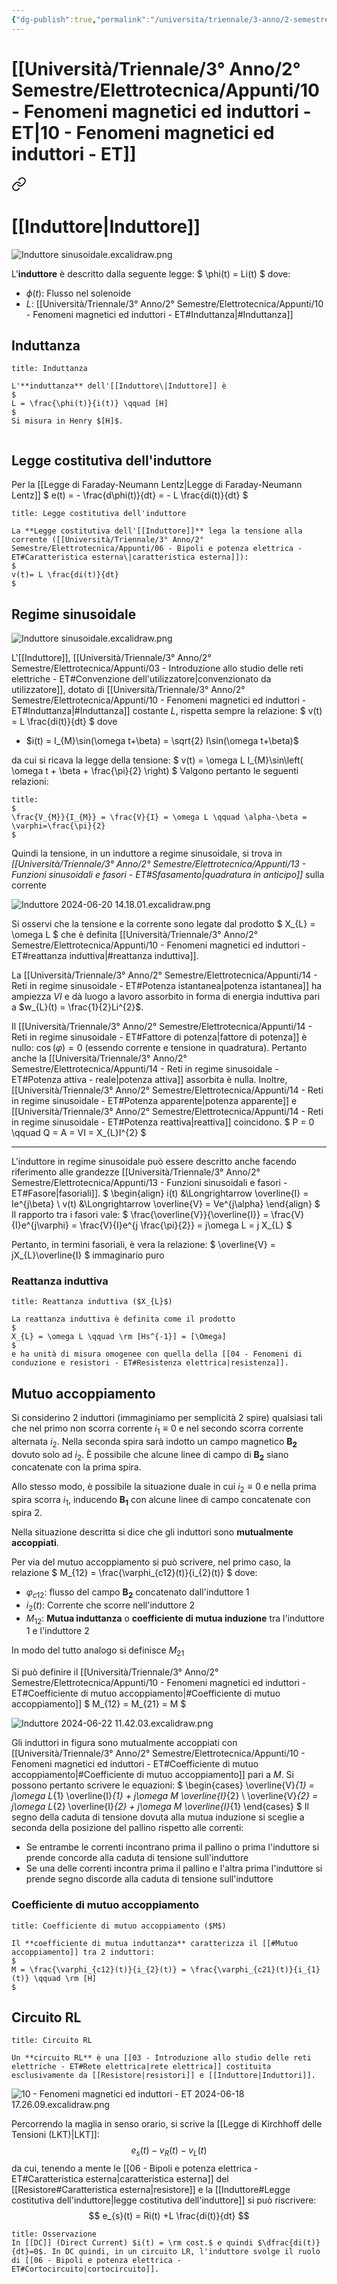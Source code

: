 ```yaml
---
{"dg-publish":true,"permalink":"/universita/triennale/3-anno/2-semestre/elettrotecnica/appunti/10-fenomeni-magnetici-ed-induttori-et/","tags":["UNI"]}
---
```


# [[Università/Triennale/3° Anno/2° Semestre/Elettrotecnica/Appunti/10 - Fenomeni magnetici ed induttori - ET\|10 - Fenomeni magnetici ed induttori - ET]]


<div class="transclusion internal-embed is-loaded"><a class="markdown-embed-link" href="/induttore/" aria-label="Open link"><svg xmlns="http://www.w3.org/2000/svg" width="24" height="24" viewBox="0 0 24 24" fill="none" stroke="currentColor" stroke-width="2" stroke-linecap="round" stroke-linejoin="round" class="svg-icon lucide-link"><path d="M10 13a5 5 0 0 0 7.54.54l3-3a5 5 0 0 0-7.07-7.07l-1.72 1.71"></path><path d="M14 11a5 5 0 0 0-7.54-.54l-3 3a5 5 0 0 0 7.07 7.07l1.71-1.71"></path></svg></a><div class="markdown-embed">




# [[Induttore\|Induttore]]

![Induttore sinusoidale.excalidraw.png](/img/user/Excalidraw/Induttore%20sinusoidale.excalidraw.png)


L'**induttore** è descritto dalla seguente legge:
$
\phi(t) = Li(t)
$
dove:
- $\phi(t):$ Flusso nel solenoide
- $L:$ [[Università/Triennale/3° Anno/2° Semestre/Elettrotecnica/Appunti/10 - Fenomeni magnetici ed induttori - ET#Induttanza\|#Induttanza]]

## Induttanza

```ad-Definizione
title: Induttanza

L'**induttanza** dell'[[Induttore\|Induttore]] è
$
L = \frac{\phi(t)}{i(t)} \qquad [H]
$
Si misura in Henry $[H]$.


```

## Legge costitutiva dell'induttore

Per la [[Legge di Faraday-Neumann Lentz\|Legge di Faraday-Neumann Lentz]]
$
e(t) = - \frac{d\phi(t)}{dt} = - L \frac{di(t)}{dt}
$

```ad-Teo
title: Legge costitutiva dell'induttore

La **Legge costitutiva dell'[[Induttore]]** lega la tensione alla corrente ([[Università/Triennale/3° Anno/2° Semestre/Elettrotecnica/Appunti/06 - Bipoli e potenza elettrica - ET#Caratteristica esterna\|caratteristica esterna]]):
$
v(t)= L \frac{di(t)}{dt}
$

```

## Regime sinusoidale


![Induttore sinusoidale.excalidraw.png](/img/user/Excalidraw/Induttore%20sinusoidale.excalidraw.png)


L'[[Induttore]], [[Università/Triennale/3° Anno/2° Semestre/Elettrotecnica/Appunti/03 - Introduzione allo studio delle reti elettriche - ET#Convenzione dell'utilizzatore\|convenzionato da utilizzatore]], dotato di [[Università/Triennale/3° Anno/2° Semestre/Elettrotecnica/Appunti/10 - Fenomeni magnetici ed induttori - ET#Induttanza\|#Induttanza]] costante $L$, rispetta sempre la relazione:
$
v(t) = L \frac{di(t)}{dt}
$
dove
- $i(t) = I_{M}\sin(\omega t+\beta) = \sqrt{2} I\sin(\omega t+\beta)$

da cui si ricava la legge della tensione:
$
v(t) = \omega L I_{M}\sin\left( \omega t + \beta + \frac{\pi}{2} \right)
$
Valgono pertanto le seguenti relazioni:

```ad-Teo
title:
$
\frac{V_{M}}{I_{M}} = \frac{V}{I} = \omega L \qquad \alpha-\beta = \varphi=\frac{\pi}{2}
$

```

Quindi la tensione, in un induttore a regime sinusoidale, si trova in *[[Università/Triennale/3° Anno/2° Semestre/Elettrotecnica/Appunti/13 - Funzioni sinusoidali e fasori - ET#Sfasamento\|quadratura in anticipo]]* sulla corrente

![Induttore 2024-06-20 14.18.01.excalidraw.png](/img/user/Excalidraw/Induttore%202024-06-20%2014.18.01.excalidraw.png)


Si osservi che la tensione e la corrente sono legate dal prodotto
$
X_{L} = \omega L
$
che è definita [[Università/Triennale/3° Anno/2° Semestre/Elettrotecnica/Appunti/10 - Fenomeni magnetici ed induttori - ET#reattanza induttiva\|#reattanza induttiva]].

La [[Università/Triennale/3° Anno/2° Semestre/Elettrotecnica/Appunti/14 - Reti in regime sinusoidale - ET#Potenza istantanea\|potenza istantanea]] ha ampiezza $VI$ e dà luogo a lavoro assorbito in forma di energia induttiva pari a $w_{L}(t) = \frac{1}{2}Li^{2}$.

Il [[Università/Triennale/3° Anno/2° Semestre/Elettrotecnica/Appunti/14 - Reti in regime sinusoidale - ET#Fattore di potenza\|fattore di potenza]] è nullo: $\cos(\varphi) = 0$ (essendo corrente e tensione in quadratura). Pertanto anche la [[Università/Triennale/3° Anno/2° Semestre/Elettrotecnica/Appunti/14 - Reti in regime sinusoidale - ET#Potenza attiva - reale\|potenza attiva]] assorbita è nulla. Inoltre, [[Università/Triennale/3° Anno/2° Semestre/Elettrotecnica/Appunti/14 - Reti in regime sinusoidale - ET#Potenza apparente\|potenza apparente]] e [[Università/Triennale/3° Anno/2° Semestre/Elettrotecnica/Appunti/14 - Reti in regime sinusoidale - ET#Potenza reattiva\|reattiva]] coincidono.
$
P = 0 \qquad Q = A = VI = X_{L}I^{2}
$

___

L'induttore in regime sinusoidale può essere descritto anche facendo riferimento alle grandezze [[Università/Triennale/3° Anno/2° Semestre/Elettrotecnica/Appunti/13 - Funzioni sinusoidali e fasori - ET#Fasore\|fasoriali]].
$
\begin{align}
i(t) &\Longrightarrow \overline{I} = Ie^{j\beta} \\
v(t) &\Longrightarrow \overline{V} = Ve^{j\alpha}
\end{align}
$
Il rapporto tra i fasori vale:
$
\frac{\overline{V}}{\overline{I}} = \frac{V}{I}e^{j\varphi} = \frac{V}{I}e^{j \frac{\pi}{2}} = j\omega L = j X_{L}
$

Pertanto, in termini fasoriali, è vera la relazione:
$
\overline{V} = jX_{L}\overline{I}
$
immaginario puro
### Reattanza induttiva

```ad-Definizione
title: Reattanza induttiva ($X_{L}$)

La reattanza induttiva è definita come il prodotto
$
X_{L} = \omega L \qquad \rm [Hs^{-1}] = [\Omega]
$
e ha unità di misura omogenee con quella della [[04 - Fenomeni di conduzione e resistori - ET#Resistenza elettrica|resistenza]].

```


## Mutuo accoppiamento

Si considerino 2 induttori (immaginiamo per semplicità 2 spire) qualsiasi tali che nel primo non scorra corrente $i_{1} \equiv 0$ e nel secondo scorra corrente alternata $i_{2}$. Nella seconda spira sarà indotto un campo magnetico $\boldsymbol{B_{2}}$ dovuto solo ad $i_{2}$. È possibile che alcune linee di campo di $\boldsymbol{B_{2}}$ siano concatenate con la prima spira. 

Allo stesso modo, è possibile la situazione duale in cui $i_{2}\equiv0$ e nella prima spira scorra $i_{1}$, inducendo $\boldsymbol{B_{1}}$ con alcune linee di campo concatenate con spira 2.

Nella situazione descritta si dice che gli induttori sono **mutualmente accoppiati**.

Per via del mutuo accoppiamento si può scrivere, nel primo caso, la relazione
$
M_{12} = \frac{\varphi_{c12}(t)}{i_{2}(t)}
$
dove:
- $\varphi_{c12}:$ flusso del campo $\boldsymbol{B_{2}}$ concatenato dall'induttore 1
- $i_{2}(t):$ Corrente che scorre nell'induttore 2
- $M_{12}:$ **Mutua induttanza** o **coefficiente di mutua induzione** tra l'induttore 1 e l'induttore 2

In modo del tutto analogo si definisce $M_{21}$

Si può definire il [[Università/Triennale/3° Anno/2° Semestre/Elettrotecnica/Appunti/10 - Fenomeni magnetici ed induttori - ET#Coefficiente di mutuo accoppiamento\|#Coefficiente di mutuo accoppiamento]]
$
M_{12} = M_{21} = M
$


![Induttore 2024-06-22 11.42.03.excalidraw.png](/img/user/Excalidraw/Induttore%202024-06-22%2011.42.03.excalidraw.png)


Gli induttori in figura sono mutualmente accoppiati con [[Università/Triennale/3° Anno/2° Semestre/Elettrotecnica/Appunti/10 - Fenomeni magnetici ed induttori - ET#Coefficiente di mutuo accoppiamento\|#Coefficiente di mutuo accoppiamento]] pari a $M$. Si possono pertanto scrivere le equazioni:
$
\begin{cases}
\overline{V}_{1} = j\omega L_{1} \overline{I}_{1} + j\omega M \overline{I}_{2} \\
\overline{V}_{2} = j\omega L_{2} \overline{I}_{2} + j\omega M \overline{I}_{1}
\end{cases}
$
Il segno della caduta di tensione dovuta alla mutua induzione si sceglie a seconda della posizione del pallino rispetto alle correnti:
- Se entrambe le correnti incontrano prima il pallino o prima l'induttore si prende concorde alla caduta di tensione sull'induttore
- Se una delle correnti incontra prima il pallino e l'altra prima l'induttore si prende segno discorde alla caduta di tensione sull'induttore

### Coefficiente di mutuo accoppiamento

```ad-Definizione
title: Coefficiente di mutuo accoppiamento ($M$)

Il **coefficiente di mutua induttanza** caratterizza il [[#Mutuo accoppiamento]] tra 2 induttori:
$
M = \frac{\varphi_{c12}(t)}{i_{2}(t)} = \frac{\varphi_{c21}(t)}{i_{1}(t)} \qquad \rm [H]
$

```




</div></div>


## Circuito RL

```ad-Definizione
title: Circuito RL

Un **circuito RL** è una [[03 - Introduzione allo studio delle reti elettriche - ET#Rete elettrica|rete elettrica]] costituita esclusivamente da [[Resistore|resistori]] e [[Induttore|Induttori]].

```

![10 - Fenomeni magnetici ed induttori - ET 2024-06-18 17.26.09.excalidraw.png](/img/user/Excalidraw/10%20-%20Fenomeni%20magnetici%20ed%20induttori%20-%20ET%202024-06-18%2017.26.09.excalidraw.png)


Percorrendo la maglia in senso orario, si scrive la [[Legge di Kirchhoff delle Tensioni (LKT)\|LKT]]:
$$
e_{s}(t) -v_{R}(t)-v_{L}(t)
$$
da cui, tenendo a mente le [[06 - Bipoli e potenza elettrica - ET#Caratteristica esterna|caratteristica esterna]] del [[Resistore#Caratteristica esterna\|resistore]] e la [[Induttore#Legge costitutiva dell'induttore\|legge costitutiva dell'induttore]] si può riscrivere:
$$
e_{s}(t) = Ri(t) +L \frac{di(t)}{dt}
$$

```ad-note
title: Osservazione
In [[DC]] (Direct Current) $i(t) = \rm cost.$ e quindi $\dfrac{di(t)}{dt}=0$. In DC quindi, in un circuito LR, l'induttore svolge il ruolo di [[06 - Bipoli e potenza elettrica - ET#Cortocircuito|cortocircuito]].

```

